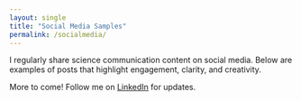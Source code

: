 ```yaml
---
layout: single
title: "Social Media Samples"
permalink: /socialmedia/
---
```


I regularly share science communication content on social media. Below are examples of posts that highlight engagement, clarity, and creativity.



More to come! Follow me on [LinkedIn](https://www.linkedin.com/in/logan-germain-72b1201a9/) for updates.
